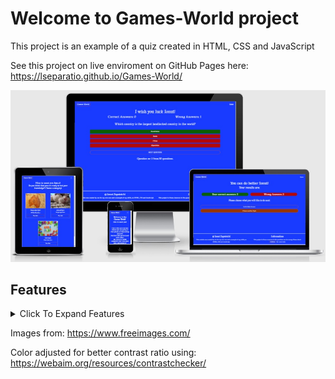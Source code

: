 # Welcome to Games-World project

This project is an example of a quiz created in  HTML, CSS and JavaScript

See this project on live enviroment on GitHub Pages here: <https://lseparatio.github.io/Games-World/>

![Website on different screen sizes](readme-assets/images/screens.jpg)

## Features

<details>
<summary>Click To Expand Features</summary>

### Navigation

- Same navigation menu is used across all pages for consistency.

![NavBar Desktop](readme-assets/images/navbar-desktop.jpg)

- Navigation was designed to be easy to use and to understand.

![NavBar Mobile](readme-assets/images/navbar-mobile.jpg)

- Navigation was designed to work well on all devices.
- Even if a nav-bar was not necessary for this project, I created one to make it easier to expand the project with other pages, games, etc ...

### First Screen
First Screen was designed to present the website for user in a friendly manner and to ask for user name.
- First Screen Desktop

![First Screen Desktop](readme-assets/images/first-screen-desktop.png)

- First Screen Mobile

![First Screen Mobile](readme-assets/images/first-screen-mobile.png)

### User name validation screens

- Empty name validation screen

![Empty name validation screen](readme-assets/images/empty-username-validation.png)

- Special characters validation screen

![First Screen Mobile](readme-assets/images/wrong-caracters-validation.png)
</details>

Images from: <https://www.freeimages.com/>

Color adjusted for better contrast ratio using: <https://webaim.org/resources/contrastchecker/>


